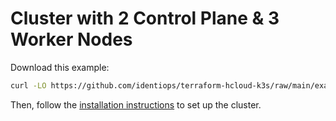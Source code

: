 # Cluster with 2 Control Plane & 3 Worker Nodes

Download this example:

```bash
curl -LO https://github.com/identiops/terraform-hcloud-k3s/raw/main/examples/2ControlPlane_3Worker_Nodes/main.tf
```

Then, follow the
[installation instructions](https://github.com/identiops/terraform-hcloud-k3s#getting-started)
to set up the cluster.
